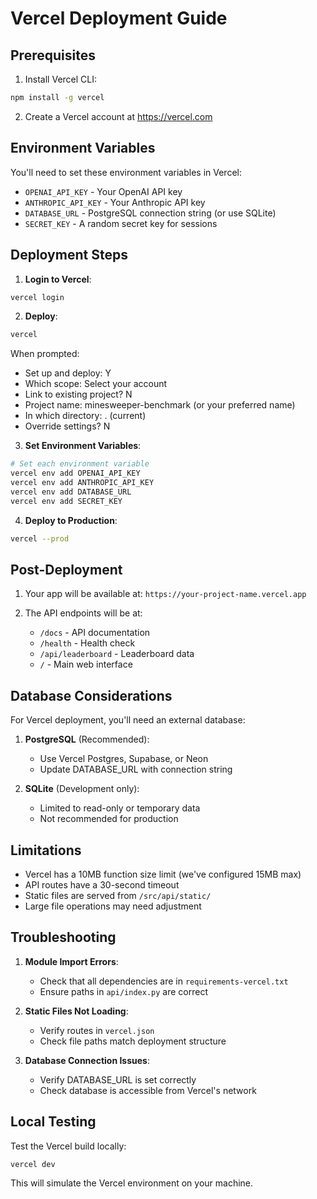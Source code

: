 # Vercel Deployment Guide

## Prerequisites

1. Install Vercel CLI:
```bash
npm install -g vercel
```

2. Create a Vercel account at https://vercel.com

## Environment Variables

You'll need to set these environment variables in Vercel:

- `OPENAI_API_KEY` - Your OpenAI API key
- `ANTHROPIC_API_KEY` - Your Anthropic API key  
- `DATABASE_URL` - PostgreSQL connection string (or use SQLite)
- `SECRET_KEY` - A random secret key for sessions

## Deployment Steps

1. **Login to Vercel**:
```bash
vercel login
```

2. **Deploy**:
```bash
vercel
```

When prompted:
- Set up and deploy: Y
- Which scope: Select your account
- Link to existing project? N  
- Project name: minesweeper-benchmark (or your preferred name)
- In which directory: . (current)
- Override settings? N

3. **Set Environment Variables**:
```bash
# Set each environment variable
vercel env add OPENAI_API_KEY
vercel env add ANTHROPIC_API_KEY
vercel env add DATABASE_URL
vercel env add SECRET_KEY
```

4. **Deploy to Production**:
```bash
vercel --prod
```

## Post-Deployment

1. Your app will be available at: `https://your-project-name.vercel.app`

2. The API endpoints will be at:
   - `/docs` - API documentation
   - `/health` - Health check
   - `/api/leaderboard` - Leaderboard data
   - `/` - Main web interface

## Database Considerations

For Vercel deployment, you'll need an external database:

1. **PostgreSQL** (Recommended):
   - Use Vercel Postgres, Supabase, or Neon
   - Update DATABASE_URL with connection string

2. **SQLite** (Development only):
   - Limited to read-only or temporary data
   - Not recommended for production

## Limitations

- Vercel has a 10MB function size limit (we've configured 15MB max)
- API routes have a 30-second timeout
- Static files are served from `/src/api/static/`
- Large file operations may need adjustment

## Troubleshooting

1. **Module Import Errors**: 
   - Check that all dependencies are in `requirements-vercel.txt`
   - Ensure paths in `api/index.py` are correct

2. **Static Files Not Loading**:
   - Verify routes in `vercel.json`
   - Check file paths match deployment structure

3. **Database Connection Issues**:
   - Verify DATABASE_URL is set correctly
   - Check database is accessible from Vercel's network

## Local Testing

Test the Vercel build locally:
```bash
vercel dev
```

This will simulate the Vercel environment on your machine.
